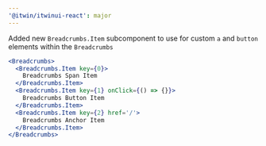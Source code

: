 ```yaml
---
'@itwin/itwinui-react': major
---
```


Added new `Breadcrumbs.Item` subcomponent to use for custom `a` and `button` elements within the `Breadcrumbs`

```jsx
<Breadcrumbs>
  <Breadcrumbs.Item key={0}>
    Breadcrumbs Span Item
  </Breadcrumbs.Item>
  <Breadcrumbs.Item key={1} onClick={() => {}}>
    Breadcrumbs Button Item
  </Breadcrumbs.Item>
  <Breadcrumbs.Item key={2} href='/'>
    Breadcrumbs Anchor Item
  </Breadcrumbs.Item>
</Breadcrumbs>
```

